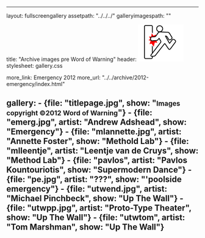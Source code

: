---

layout: fullscreengallery
assetpath: "../../../"
galleryimagespath: ""

title: "Archive images pre Word of Warning"
header: <img src="logo.png">
stylesheet: gallery.css

more_link: Emergency 2012
more_url: "../../archive/2012-emergency/index.html"

gallery:
    -   {file: "titlepage.jpg", show: "<small>Images copyright &copy;2012 Word of Warning</small>"}
    -   {file: "emerg.jpg", artist: "Andrew Adshead", show: "Emergency"}
    -   {file: "mlannette.jpg", artist: "Annette Foster", show: "Methold Lab"}
    -   {file: "mlleentje", artist: "Leentje van de Cruys", show: "Method Lab"}
    -   {file: "pavlos", artist: "Pavlos Kountouriotis", show: "Supermodern Dance"}
    -   {file: "pe.jpg", artist: "???", show: "'poolside emergency"}
    -   {file: "utwend.jpg", artist: "Michael Pinchbeck", show: "Up The Wall"}
    -   {file: "utwpp.jpg", artist: "Proto-Type Theater", show: "Up The Wall"}
    -   {file: "utwtom", artist: "Tom Marshman", show: "Up The Wall"}
---
